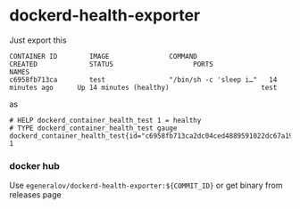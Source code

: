 # dockerd-health-exporter

Just export this

```
CONTAINER ID        IMAGE               COMMAND                  CREATED             STATUS                    PORTS               NAMES
c6958fb713ca        test                "/bin/sh -c 'sleep i…"   14 minutes ago      Up 14 minutes (healthy)                       test
```

as

```
# HELP dockerd_container_health_test 1 = healthy
# TYPE dockerd_container_health_test gauge
dockerd_container_health_test{id="c6958fb713ca2dc04ced4889591022dc67a19d57442f288d0bc694c81bcb38f2",image="test",imageid="sha256:3d39e0c0c474f832f727ca934d7bb25ae4518e0aaea51876c7f6fcd56332b3b0"} 1
```

### docker hub

Use `egeneralov/dockerd-health-exporter:${COMMIT_ID}` or get binary from releases page
